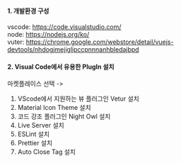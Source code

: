 
#### 1. 개발환경 구성
vscode: https://code.visualstudio.com/ <br>
node: https://nodejs.org/ko/ <br>
vuter: https://chrome.google.com/webstore/detail/vuejs-devtools/nhdogjmejiglipccpnnnanhbledajbpd

#### 2. Visual Code에서 유용한 PlugIn 설치
마켓플레이스 선택 -> 
1. VScode에서 지원하는 뷰 플러그인 Vetur 설치
2. Material Icon Theme 설치 
3. 코드 강조 플러그인 Night Owl 설치 
4. Live Server 설치 
5. ESLint 설치
6. Prettier 설치
7. Auto Close Tag 설치
